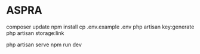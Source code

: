 # ASPRA

<!-- Setup -->
composer update
npm install
cp .env.example .env
php artisan key:generate
php artisan storage:link

<!-- Deploy -->
php artisan serve
npm run dev